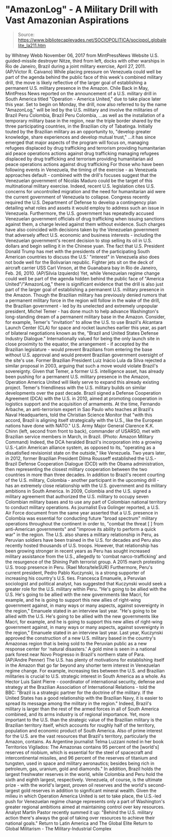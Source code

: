 # "AmazonLog" - A Military Drill with Vast Amazonian Aspirations

> Source: https://www.bibliotecapleyades.net/SOCIOPOLITICA/sociopol_globalelite_la211.htm

by Whitney Webb November 06, 2017
from MintPressNews Website
U.S. guided-missile destroyer Nitze, third from left,
docks with other warships in Rio de Janeiro, Brazil
during a joint military exercise,
April 27, 2011.
(AP/Victor R. Caivano)
While placing pressure on Venezuela
could well be part of the agenda behind
the public face of this week's combined military drill,
the move is likely reflective of the larger goal
of establishing a permanent U.S. military presence
in the Amazon.
Chile
Back in May, MintPress News reported on the announcement of a U.S. military drill in South America titled "Operation - America United," due to take place later this year.
Set to begin on Monday, the drill, now also referred to by the name "AmazonLog," will be led by the U.S. military and involve the militaries of
Brazil Peru Colombia,
Brazil
Peru
Colombia,
...as well as the installation of a temporary military base in the region, near the triple border shared by the three participating countries, in the Brazilian city of Tabatinga.
Initially touted by the Brazilian military as an opportunity to,
"develop greater knowledge, share experiences and develop mutual trust,"
...it has since emerged that major aspects of the program will focus on,
managing refugees displaced by drug trafficking and terrorism providing humanitarian aid peace operations actions against drug trafficking
managing refugees displaced by drug trafficking and terrorism
providing humanitarian aid
peace operations
actions against drug trafficking
For those who have been following events in Venezuela, the timing of the exercise - as Venezuela approaches default - combined with the drill's focuses suggest that the Venezuelan government of Nicolás Maduro could be the target of this multinational military exercise.
Indeed, recent U.S. legislation cites U.S. concerns for uncontrolled migration and the need for humanitarian aid were the current government of Venezuela to collapse.
Congress recently required the U.S. Department of Defense to develop a contingency plan detailing what roles and assets it would employ to address such an issue in Venezuela.
Furthermore, the U.S. government has repeatedly accused Venezuelan government officials of drug trafficking when issuing sanctions against them, a charge levied against them without evidence.
Such charges have also coincided with decisions taken by the Venezuelan government that adversely affect U.S. economic and business interests - including the Venezuelan government's recent decision to stop selling its oil in U.S. dollars and begin selling it in the Chinese yuan.
The fact that U.S. President Donald Trump has met with the presidents of the participating South American countries to discuss the U.S.' "interest" in Venezuela also does not bode well for the Bolivarian republic.
Fighter jets sit on the deck of
aircraft carrier USS Carl Vinson,
at the Guanabara bay in Rio de Janeiro,
Feb. 26, 2010.
(AP/Silvia Izquierdo)
Yet, while Venezuelan regime change could well be part of the agenda hidden behind the public face of "America United"/"AmazonLog," there is significant evidence that the drill is also just part of the larger goal of establishing a permanent U.S. military presence in the Amazon.
Though the Brazilian military has previously denied rumors that a permanent military force in the region will follow in the wake of the drill, the Brazilian government - led by its unelected and extremely unpopular president, Michel Temer - has done much to help advance Washington's long-standing dream of a permanent military base in the Amazon.
Consider, for example, Temer's "invitation" to allow the U.S. to use Brazil's Alcantara Launch Center (CLA) for space and rocket launches earlier this year, as part of bilateral negotiations known as the,
"Brazil and United States Defense Industry Dialogue."
Internationally valued for being the only launch site in close proximity to the equator, the arrangement - if accepted by the Brazilian legislature - would prevent Brazilians from entering the base without U.S. approval and would prevent Brazilian government oversight of the site's use.
Former Brazilian President Luiz Inácio Lula da Silva rejected a similar proposal in 2003, arguing that such a move would violate Brazil's sovereignty.
Given that Temer, a former U.S. intelligence asset, has already been pushing for a permanent U.S. military presence in the Amazon, Operation America United will likely serve to expand this already existing project.
Temer's friendliness with the U.S. military builds on similar developments over the past decade.
Brazil signed a Defense Cooperation Agreement (DCA) with the U.S. in 2010, aimed at promoting cooperation in logistics support and the acquisition of armaments.
At the time, Fernando Arbache, an anti-terrorism expert in Sao Paulo who teaches at Brazil's Naval Headquarters, told the Christian Science Monitor that
"with this accord, Brazil is aligning itself strategically with the U.S., like the European nations have done with NATO."
U.S. Army Major General Clarence K.K. Chinn
(left, second from front to back),
commander of USARSO,
met with Brazilian service members
in March, in Brazil.
(Photo: Amazon Military Command)
Indeed, the DCA heralded Brazil's incorporation into a growing U.S.-Latin American alliance system, as opposed to its,
"operating as a dissatisfied revisionist state on the outside," like Venezuela.
Two years later, in 2012, former Brazilian President Dilma Rousseff established the U.S.-Brazil Defense Cooperation Dialogue (DCD) with the Obama administration, then representing the closest military cooperation between the two countries in more than three decades.
In addition to Brazil's recent courting of the U.S. military, Colombia - another participant in the upcoming drill - has an extremely close relationship with the U.S. government and its military ambitions in South America.
In 2009, Colombia and the U.S. signed a military agreement that authorized the U.S. military to occupy seven Colombian military bases and to use any part of Colombian national territory to conduct military operations.
As journalist Eva Golinger reported, a U.S. Air Force document from the same year asserted that a U.S. presence in Colombia was essential for conducting future "broad spectrum" military operations throughout the continent in order to,
"combat the threat [ ] from anti-American governments" and "improve its ability to perform a quick war" in the region.
The U.S. also shares a military relationship in Peru, as Peruvian soldiers have been trained in the U.S. for decades and Peru also recently hosted thousands of U.S. troops.
However, that relationship has been growing stronger in recent years as Peru has sought increased military assistance from the U.S., allegedly to 'combat narco-trafficking' and the resurgence of the Shining Path terrorist group.
A 2015 march
protesting U.S. troop presence in Peru.
(Rael Mora/teleSUR)
Furthermore, Peru's current president, Pedro Pablo Kuczynski, is a strong supporter of increasing his country's U.S. ties.
Francesca Emanuele, a Peruvian sociologist and political analyst, has suggested that Kuczynski would seek a greater role for the U.S. military within Peru.
"He's going to be allied with the U.S. He's going to be allied with the new governments like Macri, for example, and he is going to support this new allies of right-wing government against, in many ways or many aspects, against sovereignty in the region," Emanuele stated in an interview last year.
"He's going to be allied with the U.S.
He's going to be allied with the new governments like Macri, for example, and he is going to support this new allies of right-wing government against, in many ways or many aspects, against sovereignty in the region," Emanuele stated in an interview last year.
Last year, Kuczynski approved the construction of a new U.S. military based in the country's Amazonas region that is being sold to the Peruvian public as a new response center for 'natural disasters.'
A gold mine is seen in a national park forest
near Novo Progresso in Brazil's northern state of Para.
(AP/Andre Penner)
The U.S. has plenty of motivations for establishing itself in the Amazon that go far beyond any shorter term interest in Venezuelan regime change.
For example, increasing ties between the U.S. and Brazilian militaries is crucial to U.S. strategic interest in South America as a whole.
As Hector Luis Saint Pierre - coordinator of international security, defense and strategy at the Brazilian Association of International Relations - told the BBC:
"Brazil is a strategic partner for the doctrine of the military. If the United States has a good relationship with the Brazilian Navy, it is easier to spread its message among the military in the region."
Indeed, Brazil's military is larger than the rest of the armed forces in all of South America combined, and its arms industry is of regional importance.
Yet, more important to the U.S. than the strategic value of the Brazilian military is the Brazilian territory itself, which accounts for roughly half of the territory, population and economic product of South America.
Also of prime interest for the U.S. are the vast resources that Brazil's territory, particularly the Amazon, contains.
As Argentine journalist Telma Luzzani noted in her book Territorios Vigilados:
The Amazonas contains 95 percent of the [world's] reserves of niobium, which is essential for the steel of spacecraft and intercontinental missiles, and 96 percent of the reserves of titanium and tungsten, used in space and military aeronautics; besides being rich in petroleum, gas, uranium, gold and diamonds."
In addition, Brazil holds the largest freshwater reserves in the world, while Colombia and Peru hold the sixth and eighth largest, respectively.
Venezuela, of course, is the ultimate prize - with the world's largest, proven oil reserves and the world's second-largest gold reserves in addition to significant mineral wealth.
Given the milieu in which Operation America United is set to take place, the U.S.-led push for Venezuelan regime change represents only a part of Washington's greater regional ambitions aimed at maintaining control over key resources.
Analyst Martín Pastor recently summed it up:
"Behind the U.S. military action there's always the goal of taking over resources to achieve their national goals."
Return to Latin America and The Global Elite
Return to Global Militarism - The Military-Industrial Complex
